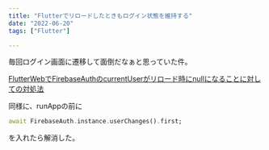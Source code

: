 ```yaml
---
title: "Flutterでリロードしたときもログイン状態を維持する"
date: "2022-06-20"
tags: ["Flutter"]

---
```


毎回ログイン画面に遷移して面倒だなぁと思っていた件。

[FlutterWebでFirebaseAuthのcurrentUserがリロード時にnullになることに対しての対処法](https://zenn.dev/kboy/articles/4c398560a2518f)

同様に、runAppの前に
```dart
await FirebaseAuth.instance.userChanges().first;
```
を入れたら解消した。
